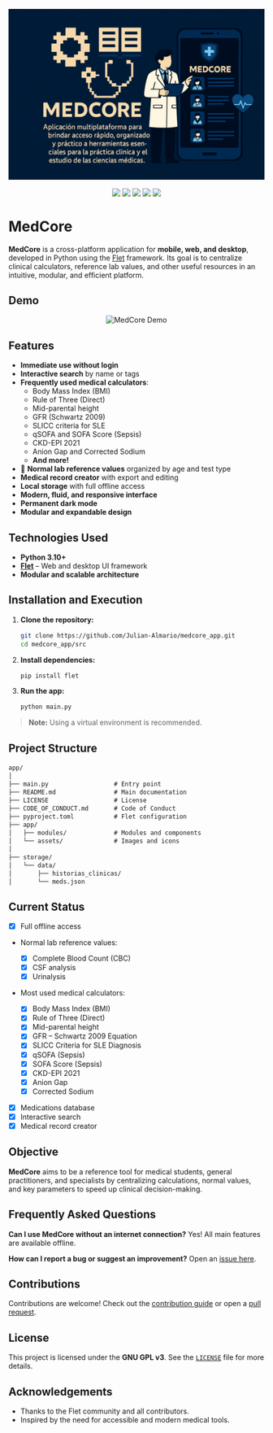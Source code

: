 ![Banner](img/banner.png)

<p align="center">
  <img src="https://img.shields.io/github/license/Julian-Almario/medcore_APP" />
  <img src="https://img.shields.io/github/issues/Julian-Almario/medcore_app" />
  <img src="https://img.shields.io/github/stars/Julian-Almario/MedCore_APP" />
  <img src="https://img.shields.io/badge/python-3.10%2B-blue" />
  <img src="https://img.shields.io/badge/flet-%F0%9F%90%8D-green" />
</p>

# MedCore

**MedCore** is a cross-platform application for **mobile, web, and desktop**, developed in Python using the [Flet](https://flet.dev) framework. Its goal is to centralize clinical calculators, reference lab values, and other useful resources in an intuitive, modular, and efficient platform.

## Demo

<p align="center">
  <img src="img/demo.gif" alt="MedCore Demo" width="400"/>
</p>

## Features

- **Immediate use without login**
- **Interactive search** by name or tags
- **Frequently used medical calculators**:
  - Body Mass Index (BMI)
  - Rule of Three (Direct)
  - Mid-parental height
  - GFR (Schwartz 2009)
  - SLICC criteria for SLE
  - qSOFA and SOFA Score (Sepsis)
  - CKD-EPI 2021
  - Anion Gap and Corrected Sodium
  - **And more!**
- 🧪 **Normal lab reference values** organized by age and test type
- **Medical record creator** with export and editing
- **Local storage** with full offline access
- **Modern, fluid, and responsive interface**
- **Permanent dark mode**
- **Modular and expandable design**

## Technologies Used

- **Python 3.10+**
- **[Flet](https://flet.dev/)** – Web and desktop UI framework
- **Modular and scalable architecture**

## Installation and Execution

1. **Clone the repository:**
    ```bash
    git clone https://github.com/Julian-Almario/medcore_app.git
    cd medcore_app/src
    ```
2. **Install dependencies:**
    ```bash
    pip install flet
    ```
3. **Run the app:**
    ```bash
    python main.py
    ```
> **Note:** Using a virtual environment is recommended.

## Project Structure

```text
app/
│
├── main.py                  # Entry point
├── README.md                # Main documentation
├── LICENSE                  # License
├── CODE_OF_CONDUCT.md       # Code of Conduct
├── pyproject.toml           # Flet configuration
├── app/
│   ├── modules/             # Modules and components
│   └── assets/              # Images and icons
│
├── storage/
│   └── data/
│       ├── historias_clinicas/
│       └── meds.json
```

## Current Status

* [x] Full offline access
* Normal lab reference values:

  * [x] Complete Blood Count (CBC)
  * [x] CSF analysis
  * [x] Urinalysis
* Most used medical calculators:

  * [x] Body Mass Index (BMI)
  * [x] Rule of Three (Direct)
  * [x] Mid-parental height
  * [x] GFR – Schwartz 2009 Equation
  * [x] SLICC Criteria for SLE Diagnosis
  * [x] qSOFA (Sepsis)
  * [x] SOFA Score (Sepsis)
  * [x] CKD-EPI 2021
  * [x] Anion Gap
  * [x] Corrected Sodium
* [x] Medications database
* [x] Interactive search
* [x] Medical record creator

## Objective

**MedCore** aims to be a reference tool for medical students, general practitioners, and specialists by centralizing calculations, normal values, and key parameters to speed up clinical decision-making.

## Frequently Asked Questions

**Can I use MedCore without an internet connection?**
Yes! All main features are available offline.

**How can I report a bug or suggest an improvement?**
Open an [issue here](https://github.com/Julian-Almario/medcore_app/issues).

## Contributions

Contributions are welcome! Check out the [contribution guide](CONTRIBUTING.md) or open a [pull request](https://github.com/Julian-Almario/medcore_app/pulls).

## License

This project is licensed under the **GNU GPL v3**. See the [`LICENSE`](LICENSE) file for more details.

## Acknowledgements

* Thanks to the Flet community and all contributors.
* Inspired by the need for accessible and modern medical tools.